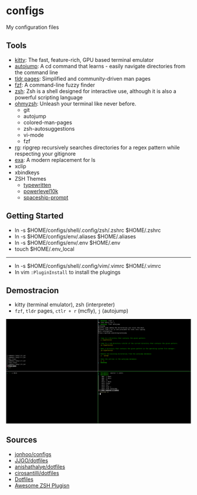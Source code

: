 # configs
My configuration files

## Tools

- [kitty](https://sw.kovidgoyal.net/kitty/): The fast, feature-rich, GPU based terminal emulator
- [autojump](https://github.com/wting/autojump): A cd command that learns - easily navigate directories from the command line
- [tldr pages](https://tldr.sh/): Simplified and community-driven man pages
- [fzf](https://github.com/junegunn/fzf): A command-line fuzzy finder
- [zsh](https://www.zsh.org/): Zsh is a shell designed for interactive use, although it is also a powerful scripting language
- [ohmyzsh](https://ohmyz.sh/): Unleash your terminal like  never before.
  - git
  - autojump
  - colored-man-pages
  - zsh-autosuggestions
  - vi-mode
  - fzf
- [rg](https://github.com/BurntSushi/ripgrep): ripgrep recursively searches directories for a regex pattern while respecting your gitignore
- [exa](https://the.exa.website/): A modern replacement for ls
- xclip
- xbindkeys
- ZSH Themes
  - [typewritten](https://github.com/reobin/typewritten)
  - [powerlevel10k](https://github.com/romkatv/powerlevel10k)
  - [spaceship-prompt](https://github.com/spaceship-prompt/spaceship-prompt)

## Getting Started

- ln -s $HOME/configs/shell/.config/zsh/.zshrc $HOME/.zshrc
- ln -s $HOME/configs/env/.aliases $HOME/.aliases
- ln -s $HOME/configs/env/.env $HOME/.env
- touch $HOME/.env_local

---

- ln -s $HOME/configs/shell/.config/vim/.vimrc  $HOME/.vimrc
- In vim `:PluginInstall` to install the plugings

## Demostracion

- kitty (terminal emulator), zsh (interpreter)
- `fzf`, `tldr` pages, `ctlr + r` (mcfly), `j` (autojump)

![Demostracion](https://raw.githubusercontent.com/dbremont/dbremont/main/docs/demostracion.png)

## Sources

- [jonhoo/configs](https://github.com/jonhoo/configs)
- [JJGO/dotfiles](https://github.com/JJGO/dotfiles)
- [anishathalye/dotfiles](https://github.com/anishathalye/dotfiles)
- [cirosantilli/dotfiles](https://github.com/cirosantilli/dotfiles)
- [Dotfiles](https://gitlab.com/dwt1/dotfiles)
- [Awesome ZSH Plugisn](https://github.com/unixorn/awesome-zsh-plugins)
